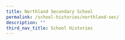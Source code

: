 ```yaml
---
title: Northland Secondary School
permalink: /school-histories/northland-sec/
description: ""
third_nav_title: School Histories
---
```


